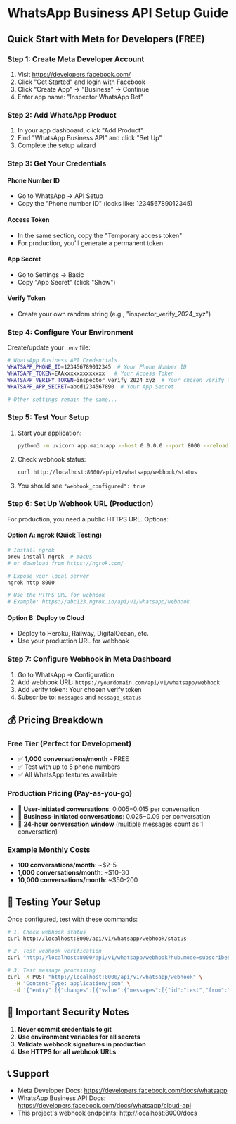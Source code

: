 # WhatsApp Business API Setup Guide

## Quick Start with Meta for Developers (FREE)

### Step 1: Create Meta Developer Account

1. Visit https://developers.facebook.com/
2. Click "Get Started" and login with Facebook
3. Click "Create App" → "Business" → Continue
4. Enter app name: "Inspector WhatsApp Bot"

### Step 2: Add WhatsApp Product

1. In your app dashboard, click "Add Product"
2. Find "WhatsApp Business API" and click "Set Up"
3. Complete the setup wizard

### Step 3: Get Your Credentials

#### Phone Number ID

- Go to WhatsApp → API Setup
- Copy the "Phone number ID" (looks like: 123456789012345)

#### Access Token

- In the same section, copy the "Temporary access token"
- For production, you'll generate a permanent token

#### App Secret

- Go to Settings → Basic
- Copy "App Secret" (click "Show")

#### Verify Token

- Create your own random string (e.g., "inspector_verify_2024_xyz")

### Step 4: Configure Your Environment

Create/update your `.env` file:

```bash
# WhatsApp Business API Credentials
WHATSAPP_PHONE_ID=123456789012345  # Your Phone Number ID
WHATSAPP_TOKEN=EAAxxxxxxxxxxxxx   # Your Access Token
WHATSAPP_VERIFY_TOKEN=inspector_verify_2024_xyz  # Your chosen verify token
WHATSAPP_APP_SECRET=abcd1234567890  # Your App Secret

# Other settings remain the same...
```

### Step 5: Test Your Setup

1. Start your application:

   ```bash
   python3 -m uvicorn app.main:app --host 0.0.0.0 --port 8000 --reload
   ```
2. Check webhook status:

   ```bash
   curl http://localhost:8000/api/v1/whatsapp/webhook/status
   ```
3. You should see `"webhook_configured": true`

### Step 6: Set Up Webhook URL (Production)

For production, you need a public HTTPS URL. Options:

#### Option A: ngrok (Quick Testing)

```bash
# Install ngrok
brew install ngrok  # macOS
# or download from https://ngrok.com/

# Expose your local server
ngrok http 8000

# Use the HTTPS URL for webhook
# Example: https://abc123.ngrok.io/api/v1/whatsapp/webhook
```

#### Option B: Deploy to Cloud

- Deploy to Heroku, Railway, DigitalOcean, etc.
- Use your production URL for webhook

### Step 7: Configure Webhook in Meta Dashboard

1. Go to WhatsApp → Configuration
2. Add webhook URL: `https://yourdomain.com/api/v1/whatsapp/webhook`
3. Add verify token: Your chosen verify token
4. Subscribe to: `messages` and `message_status`

## 💰 Pricing Breakdown

### Free Tier (Perfect for Development)

- ✅ **1,000 conversations/month** - FREE
- ✅ Test with up to 5 phone numbers
- ✅ All WhatsApp features available

### Production Pricing (Pay-as-you-go)

- 📱 **User-initiated conversations**: $0.005-$0.015 per conversation
- 🤖 **Business-initiated conversations**: $0.025-$0.09 per conversation
- 💬 **24-hour conversation window** (multiple messages count as 1 conversation)

### Example Monthly Costs

- **100 conversations/month**: ~$2-5
- **1,000 conversations/month**: ~$10-30
- **10,000 conversations/month**: ~$50-200

## 🔧 Testing Your Setup

Once configured, test with these commands:

```bash
# 1. Check webhook status
curl http://localhost:8000/api/v1/whatsapp/webhook/status

# 2. Test webhook verification
curl "http://localhost:8000/api/v1/whatsapp/webhook?hub.mode=subscribe&hub.challenge=test123&hub.verify_token=YOUR_VERIFY_TOKEN"

# 3. Test message processing
curl -X POST "http://localhost:8000/api/v1/whatsapp/webhook" \
  -H "Content-Type: application/json" \
  -d '{"entry":[{"changes":[{"value":{"messages":[{"id":"test","from":"1234567890","text":{"body":"Hello test"}}]}}]}]}'
```

## 🚨 Important Security Notes

1. **Never commit credentials to git**
2. **Use environment variables for all secrets**
3. **Validate webhook signatures in production**
4. **Use HTTPS for all webhook URLs**

## 📞 Support

- Meta Developer Docs: https://developers.facebook.com/docs/whatsapp
- WhatsApp Business API Docs: https://developers.facebook.com/docs/whatsapp/cloud-api
- This project's webhook endpoints: http://localhost:8000/docs
